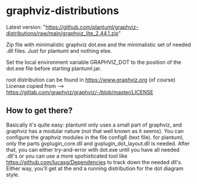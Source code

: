 # graphviz-distributions

Latest version: "https://github.com/plantuml/graphviz-distributions/raw/main/graphviz_lite_2.44.1.zip"

Zip file with minimalistic graphviz dot.exe and the minimalistic set of needed .dll files. Just for plantuml and nothing else.

Set the local environment variable GRAPHVIZ_DOT to the position of the dot.exe file before starting plantuml.jar.  

root distribution can be found in https://www.graphviz.org (of course)
License copied from --> https://gitlab.com/graphviz/graphviz/-/blob/master/LICENSE

## How to get there?
Basically it's quite easy: plantuml only uses a small part of graphviz, and graphviz has a modular nature (not that well known as it seems). You can configure the graphviz modules in the file config6 (text file). for plantuml, only the parts gvplugin_core.dll and gvplugin_dot_layout.dll is needed. After that, you can either try-and-error with dot.exe until you have all needed .dll's or you can use a more spohisticated tool like https://github.com/lucasg/Dependencies to track down the needed dll's. Either way, you'll get at the end a running distribution for the dot diagram style.
